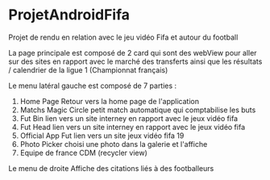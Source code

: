 # ProjetAndroidFifa
Projet de rendu en relation avec le jeu vidéo Fifa et autour du football

La page principale est composé de 2 card qui sont des webView pour aller sur des sites en rapport avec le marché des transferts ainsi que les résultats / calendrier de la ligue 1 (Championnat français)

Le menu latéral gauche est composé de 7 parties :<br>
<ol>
  <li>Home Page Retour vers la home page de l'application</li>
  <li>Matchs Magic Circle petit match automatique qui comptabilise les buts</li>
 <li>Fut Bin lien vers un site interney en rapport avec le jeux vidéo fifa</li>
  <li>Fut Head lien vers un site interney en rapport avec le jeux vidéo fifa</li>
 <li>Official App Fut lien vers un site jeux vidéo fifa 19</li>
  <li>Photo Picker choisi une photo dans la galerie et l'affiche</li>
  <li>Equipe de france CDM (recycler view)</li> 
</ol>
  
  
 Le menu de droite Affiche des citations liés à des footballeurs
